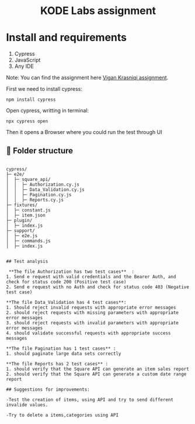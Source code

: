 <h1 align="center">KODE Labs assignment</h1>

# Install and requirements

1. Cypress
2. JavaScript
4. Any IDE

Note:
You can find the assignment here  [Vigan Krasniqi assignment](https://github.com/ViganKrasniqi/Kode-SquareUp). 

First we need to install cypress:

```shell
npm install cypress
```

Open cypress, writting in terminal:

```shell
npx cypress open
```

Then it opens a Browser where you could run the test through UI


## 📁 Folder structure
```

cypress/
├─ e2e/
│  ├─ square_api/
│  │  ├─ Authorization.cy.js
│  │  ├─ Data_Validation.cy.js
│  │  ├─ Pagination.cy.js
│  │  ├─ Reports.cy.js
├─ fixtures/
│  ├─ constant.js
│  ├─ item.json
├─ plugin/
│  ├─ index.js
├─ support/
│  ├─ e2e.js
│  ├─ commands.js
│  ├─ index.js


## Test analysis

 **The file Authorization has two test cases**  :
1. Send e request with valid credentials and the Bearer Auth, and check for status code 200 (Positive test case)
2. Send e request with no Auth and check for status code 403 (Negative test case)

**The file Data_Validation has 4 test cases**:
1. Should reject invalid requests with appropriate error messages
2. should reject requests with missing parameters with appropriate error messages
3. should reject requests with invalid parameters with appropriate error messages
4. should validate successful requests with appropriate success messages

**The file Pagination has 1 test cases** :
1. should paginate large data sets correctly

**The file Reports has 2 test cases** :
1. should verify that the Square API can generate an item sales report
2. should verify that the Square API can generate a custom date range report

## Suggestions for improvements:

-Test the creation of items, using API and try to send different invalide values.

-Try to delete a items,categories using API
